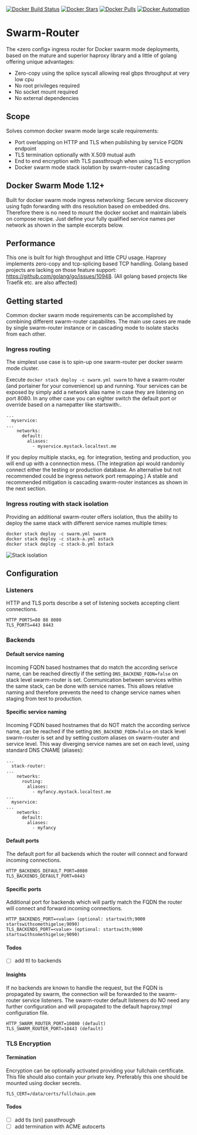[![Docker Build Status](https://img.shields.io/docker/build/flavioaiello/swarm-router.svg)](https://hub.docker.com/r/flavioaiello/swarm-router/)
[![Docker Stars](https://img.shields.io/docker/stars/flavioaiello/swarm-router.svg)](https://hub.docker.com/r/flavioaiello/swarm-router/)
[![Docker Pulls](https://img.shields.io/docker/pulls/flavioaiello/swarm-router.svg)](https://hub.docker.com/r/flavioaiello/swarm-router/)
[![Docker Automation](
https://img.shields.io/docker/automated/flavioaiello/swarm-router.svg)](https://hub.docker.com/r/flavioaiello/swarm-router/)


# Swarm-Router
The «zero config» ingress router for Docker swarm mode deployments, based on the mature and superior haproxy library and a little of golang offering unique advantages:

- Zero-copy using the splice syscall allowing real gbps throughput at very low cpu
- No root privileges required
- No socket mount required
- No external dependencies

## Scope
Solves common docker swarm mode large scale requirements:
- Port overlapping on HTTP and TLS when publishing by service FQDN endpoint
- TLS termination optionally with X.509 mutual auth
- End to end encryption with TLS passthrough when using TLS encryption
- Docker swarm mode stack isolation by swarm-router cascading

## Docker Swarm Mode 1.12+
Built for docker swarm mode ingress networking: Secure service discovery using fqdn forwarding with dns resolution based on  embedded dns. Therefore there is no need to mount the docker socket and maintain labels on compose recipe. Just define your fully qualified service names per network as shown in the sample excerpts below.

## Performance
This one is built for high throughput and little CPU usage. Haproxy implements zero-copy and tcp-splicing based TCP handling. Golang based projects are lacking on those feature support: https://github.com/golang/go/issues/10948. (All golang based projects like Traefik etc. are also affected)

## Getting started
Common docker swarm mode requirements can be accomplished by combining different swarm-router capabilites. The main use cases are made by single swarm-router instance or in cascading mode to isolate stacks from each other.

### Ingress routing
The simplest use case is to spin-up one swarm-router per docker swarm mode cluster.

Execute `docker stack deploy -c swarm.yml swarm` to have a swarm-router (and portainer for your convenience) up and running. Your services can be exposed by simply add a network alias name in case they are listening on port 8080. In any other case you can eighter switch the default port or override based on a namepatter like startswith:<port>.

```
...
  myservice:
...
    networks:
      default:
        aliases:
          - myservice.mystack.localtest.me
```
If you deploy multiple stacks, eg. for integration, testing and production, you will end up with a connnection mess. (The integration api would randomly connect either the testing or production database. An alternative but not recommended could be ingress network port remapping.) A stable and recommended mitigation is cascading swarm-router instances as shown in the next section. 

### Ingress routing with stack isolation
Providing an additional swarm-router offers isolation, thus the ability to deploy the same stack with different service names multiple times:
```
docker stack deploy -c swarm.yml swarm
docker stack deploy -c stack-a.yml astack
docker stack deploy -c stack-b.yml bstack
```
![Stack isolation](https://github.com/flavioaiello/swarm-router/blob/master/swarm-router.png?raw=true)
  
## Configuration

### Listeners

HTTP and TLS ports describe a set of listening sockets accepting client connections.
```
HTTP_PORTS=80 88 8080
TLS_PORTS=443 8443
```

### Backends

#### Default service naming
Incoming FQDN based hostnames that do match the according serivce name, can be reached directly if the setting  `DNS_BACKEND_FQDN=false` on stack level swarm-router is set.
Communication between services within the same stack, can be done with service names. This allows relative naming and therefore prevents the need to change service names when staging from test to production.

#### Specific service naming
Incoming FQDN based hostnames that do NOT match the according serivce name, can be reached if the setting  `DNS_BACKEND_FQDN=false` on stack level swarm-router is set and by setting custom aliases on swarm-router and service level. This way diverging service names are set on each level, using standard DNS CNAME (aliases):
```
...
  stack-router:
...
    networks:
      routing:
        aliases:
          - myfancy.mystack.localtest.me
...
  myservice:
...
    networks:
      default:
        aliases:
          - myfancy
```
#### Default ports
The default port for all backends which the router will connect and forward incoming connections.
```
HTTP_BACKENDS_DEFAULT_PORT=8080
TLS_BACKENDS_DEFAULT_PORT=8443
```
#### Specific ports
Additional port for backends which will partly match the FQDN the router will connect and forward incoming connections.
```
HTTP_BACKENDS_PORT=<value> (optional: startswith;9000 startswithsomethigelse;9090)
TLS_BACKENDS_PORT=<value> (optional: startswith;9000 startswithsomethigelse;9090)
```



#### Todos
- [ ] add ttl to backends

#### Insights
If no backends are known to handle the request, but the FQDN is propagated by swarm, the connection will be forwarded to the swarm-router service listeners. The swarm-router default listeners do NO need any further configuration and will propagated to the default haproxy.tmpl configuration file.
```
HTTP_SWARM_ROUTER_PORT=10080 (default)
TLS_SWARM_ROUTER_PORT=10443 (default)
```
### TLS Encryption
#### Termination
Encryption can be optionally activated providing your fullchain certificate. This file should also contain your private key. Preferably this one should be mounted using docker secrets.
```
TLS_CERT=/data/certs/fullchain.pem
```
#### Todos
- [ ] add tls (sni) passthrough
- [ ] add termination with ACME autocerts
